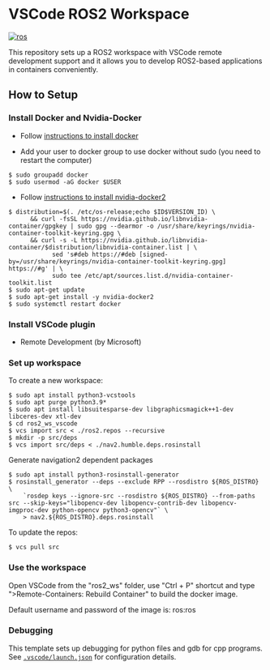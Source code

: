 # VSCode ROS2 Workspace

[![ros](https://github.com/rxdu/ros2_ws/actions/workflows/rccar.yaml/badge.svg)](https://github.com/rxdu/ros2_ws/actions/workflows/rccar.yaml)

This repository sets up a ROS2 workspace with VSCode remote development support and it allows you to develop ROS2-based applications in containers conveniently.

## How to Setup

### Install Docker and Nvidia-Docker

* Follow [instructions to install docker](https://docs.docker.com/engine/install/ubuntu/)

* Add your user to docker group to use docker without sudo (you need to restart the computer)

```
$ sudo groupadd docker
$ sudo usermod -aG docker $USER
```

* Follow [instructions to install nvidia-docker2](https://docs.nvidia.com/datacenter/cloud-native/container-toolkit/install-guide.html)

```
$ distribution=$(. /etc/os-release;echo $ID$VERSION_ID) \
      && curl -fsSL https://nvidia.github.io/libnvidia-container/gpgkey | sudo gpg --dearmor -o /usr/share/keyrings/nvidia-container-toolkit-keyring.gpg \
      && curl -s -L https://nvidia.github.io/libnvidia-container/$distribution/libnvidia-container.list | \
            sed 's#deb https://#deb [signed-by=/usr/share/keyrings/nvidia-container-toolkit-keyring.gpg] https://#g' | \
            sudo tee /etc/apt/sources.list.d/nvidia-container-toolkit.list
$ sudo apt-get update
$ sudo apt-get install -y nvidia-docker2
$ sudo systemctl restart docker
```

### Install VSCode plugin

* Remote Development (by Microsoft)

### Set up workspace

To create a new workspace:

```
$ sudo apt install python3-vcstools 
$ sudo apt purge python3.9*
$ sudo apt install libsuitesparse-dev libgraphicsmagick++1-dev libceres-dev xtl-dev
$ cd ros2_ws_vscode
$ vcs import src < ./ros2.repos --recursive
$ mkdir -p src/deps
$ vcs import src/deps < ./nav2.humble.deps.rosinstall
```

Generate navigation2 dependent packages

```
$ sudo apt install python3-rosinstall-generator
$ rosinstall_generator --deps --exclude RPP --rosdistro ${ROS_DISTRO} \
    `rosdep keys --ignore-src --rosdistro ${ROS_DISTRO} --from-paths src --skip-keys="libopencv-dev libopencv-contrib-dev libopencv-imgproc-dev python-opencv python3-opencv"` \
    > nav2.${ROS_DISTRO}.deps.rosinstall
```

To update the repos:

```
$ vcs pull src
```

### Use the workspace

Open VSCode from the "ros2_ws" folder, use "Ctrl + P" shortcut and type ">Remote-Containers: Rebuild Container" to build the docker image.

Default username and password of the image is: ros:ros

### Debugging

This template sets up debugging for python files and gdb for cpp programs.  See [`.vscode/launch.json`](.vscode/launch.json) for configuration details.

